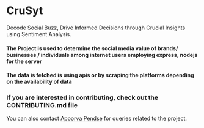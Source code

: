 # CruSyt
Decode Social Buzz, Drive Informed Decisions  through Crucial Insights using Sentiment Analysis.

#### The Project is used to determine the social media value of brands/ businesses / individuals among internet users employing express, nodejs for the server 
#### The data is fetched is using apis or by scraping the platforms depending on the availability of data

### If you are interested in contributing, check out the CONTRIBUTING.md file 
You can also contact [Apoorva Pendse](https://github.com/apoorvapendse) for queries related to the project.
